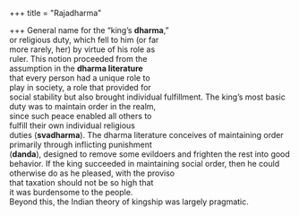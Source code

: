 +++
title = "Rajadharma"

+++
General name for the “king’s **dharma**,”  
or religious duty, which fell to him (or far  
more rarely, her) by virtue of his role as  
ruler. This notion proceeded from the  
assumption in the **dharma literature**  
that every person had a unique role to  
play in society, a role that provided for  
social stability but also brought individual fulfillment. The king’s most basic  
duty was to maintain order in the realm,  
since such peace enabled all others to  
fulfill their own individual religious  
duties (**svadharma**). The dharma literature conceives of maintaining order primarily through inflicting punishment  
(**danda**), designed to remove some evildoers and frighten the rest into good  
behavior. If the king succeeded in maintaining social order, then he could otherwise do as he pleased, with the proviso  
that taxation should not be so high that  
it was burdensome to the people.  
Beyond this, the Indian theory of kingship was largely pragmatic.